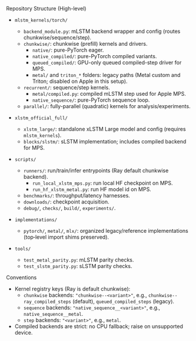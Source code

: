 Repository Structure (High-level)

- `mlstm_kernels/torch/`
  - `backend_module.py`: mLSTM backend wrapper and config (routes chunkwise/sequence/step).
  - `chunkwise/`: chunkwise (prefill) kernels and drivers.
    - `native/`: pure-PyTorch eager.
    - `native_compiled/`: pure-PyTorch compiled variants.
    - `queued_compiled/`: GPU-only queued compiled-step driver for MPS.
    - `metal/` and `triton_*` folders: legacy paths (Metal custom and Triton; disabled on Apple in this setup).
  - `recurrent/`: sequence/step kernels.
    - `metal/compiled.py`: compiled mLSTM step used for Apple MPS.
    - `native_sequence/`: pure-PyTorch sequence loop.
  - `parallel/`: fully-parallel (quadratic) kernels for analysis/experiments.

- `xlstm_official_full/`
  - `xlstm_large/`: standalone xLSTM Large model and config (requires `mlstm_kernels`).
  - `blocks/slstm/`: sLSTM implementation; includes compiled backend for MPS.

- `scripts/`
  - `runners/`: run/train/infer entrypoints (Ray default chunkwise backend).
    - `run_local_xlstm_mps.py`: run local HF checkpoint on MPS.
    - `run_hf_xlstm_metal.py`: run HF model id on MPS.
  - `benchmarks/`: throughput/latency harnesses.
  - `downloads/`: checkpoint acquisition.
  - `debug/`, `checks/`, `build/`, `experiments/`.

- `implementations/`
  - `pytorch/`, `metal/`, `mlx/`: organized legacy/reference implementations (top‑level import shims preserved).

- `tools/`
  - `test_metal_parity.py`: mLSTM parity checks.
  - `test_slstm_parity.py`: sLSTM parity checks.

Conventions
- Kernel registry keys (Ray is default chunkwise):
  - `chunkwise` backends: `"chunkwise--<variant>"`, e.g., `chunkwise--ray_compiled_steps` (default), `queued_compiled_steps` (legacy).
  - `sequence` backends: `"native_sequence__<variant>"`, e.g., `native_sequence__metal`.
  - `step` backends: `"<variant>"`, e.g., `metal`.
- Compiled backends are strict: no CPU fallback; raise on unsupported device.
